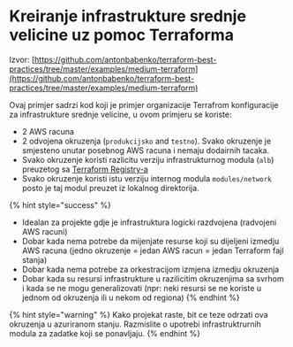 # Kreiranje infrastrukture srednje velicine uz pomoc Terraforma

Izvor: [https://github.com/antonbabenko/terraform-best-practices/tree/master/examples/medium-terraform](https://github.com/antonbabenko/terraform-best-practices/tree/master/examples/medium-terraform)

Ovaj primjer sadrzi kod koji je primjer organizacije Terrafrom konfiguracije za infrastrukture srednje velicine, u ovom primjeru se koriste:

* 2 AWS racuna
* 2 odvojena okruzenja (`produkcijsko` and `testno`). Svako okruzenje je smjesteno unutar posebnog AWS racuna i nemaju dodairnih tacaka.
* Svako okruzenje koristi razlicitu verziju infrastrukturnog modula (`alb`) preuzetog sa [Terraform Registry-a](https://registry.terraform.io/)
* Svako okruzenje koristi istu verziju internog modula `modules/network` posto je taj modul preuzet iz lokalnog direktorija.

{% hint style="success" %}
* Idealan za projekte gdje je infrastruktura logicki razdvojena (radvojeni AWS racuni)&#x20;
* Dobar kada nema potrebe da mijenjate resurse koji su dijeljeni izmedju AWS racuna (jedno okruzenje = jedan AWS racun = jedan Terraform fajl stanja)
* Dobar kada nema potrebe za orkestracijom izmjena izmedju okruzenja
* Dobar kada su resursi infrastrukture u razilicitim okruzenjima sa svrhom i kada se ne mogu generalizovati (npr: neki resursi se ne koriste u jednom od okruzenja ili u nekom od regiona)
{% endhint %}

{% hint style="warning" %}
Kako projekat raste, bit ce teze odrzati ova okruzenja u azuriranom stanju. Razmislite o upotrebi infrastruktrurnih modula za zadatke koji se ponavljaju.
{% endhint %}

##
